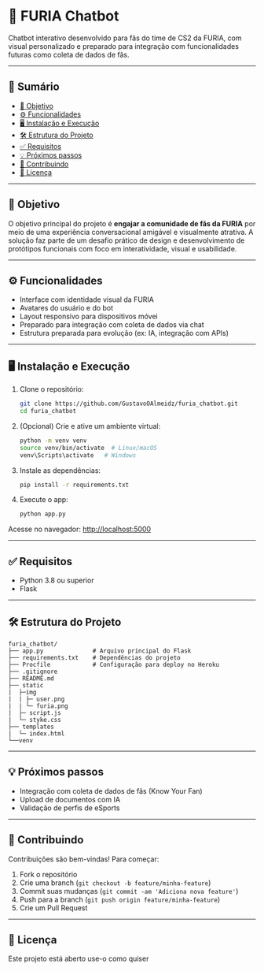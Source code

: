 # 🤖 FURIA Chatbot

Chatbot interativo desenvolvido para fãs do time de CS2 da FURIA, com visual personalizado e preparado para integração com funcionalidades futuras como coleta de dados de fãs.

---

## 📌 Sumário

- [🎯 Objetivo](#-objetivo)
- [⚙️ Funcionalidades](#️-funcionalidades)
- [🖥️ Instalação e Execução](#️-instalação-e-execução)
- [🛠 Estrutura do Projeto](#-estrutura-do-projeto)
- [✅ Requisitos](#-requisitos)
- [💡 Próximos passos](#-proximos-passos)
- [🤝 Contribuindo](#-contribuindo)
- [📄 Licença](#-licença)

---

## 🎯 Objetivo

O objetivo principal do projeto é **engajar a comunidade de fãs da FURIA** por meio de uma experiência conversacional amigável e visualmente atrativa. A solução faz parte de um desafio prático de design e desenvolvimento de protótipos funcionais com foco em interatividade, visual e usabilidade.

---

## ⚙️ Funcionalidades

- Interface com identidade visual da FURIA
- Avatares do usuário e do bot
- Layout responsivo para dispositivos móvei
- Preparado para integração com coleta de dados via chat
- Estrutura preparada para evolução (ex: IA, integração com APIs)

---

## 🖥️ Instalação e Execução

1. Clone o repositório:
   ```bash
   git clone https://github.com/GustavoOAlmeidz/furia_chatbot.git
   cd furia_chatbot
   ```

2. (Opcional) Crie e ative um ambiente virtual:
   ```bash
   python -m venv venv
   source venv/bin/activate  # Linux/macOS
   venv\Scripts\activate   # Windows
   ```

3. Instale as dependências:
   ```bash
   pip install -r requirements.txt
   ```

4. Execute o app:
   ```bash
   python app.py
   ```

Acesse no navegador: [http://localhost:5000](http://localhost:5000)

---

## ✅ Requisitos

- Python 3.8 ou superior
- Flask

---

## 🛠 Estrutura do Projeto

```
furia_chatbot/
├── app.py              # Arquivo principal do Flask
├── requirements.txt    # Dependências do projeto
├── Procfile            # Configuração para deploy no Heroku
├── .gitignore
├── README.md
├── static
|  ├─img
|  | ├─ user.png
|  | └─ furia.png
|  ├─ script.js
|  └─ styke.css
├── templates
|  └─ index.html
└──venv
```

---

## 💡 Próximos passos

- Integração com coleta de dados de fãs (Know Your Fan)
- Upload de documentos com IA
- Validação de perfis de eSports

---

## 🤝 Contribuindo

Contribuições são bem-vindas! Para começar:

1. Fork o repositório
2. Crie uma branch (`git checkout -b feature/minha-feature`)
3. Commit suas mudanças (`git commit -am 'Adiciona nova feature'`)
4. Push para a branch (`git push origin feature/minha-feature`)
5. Crie um Pull Request

---

## 📄 Licença

Este projeto está aberto use-o como quiser
